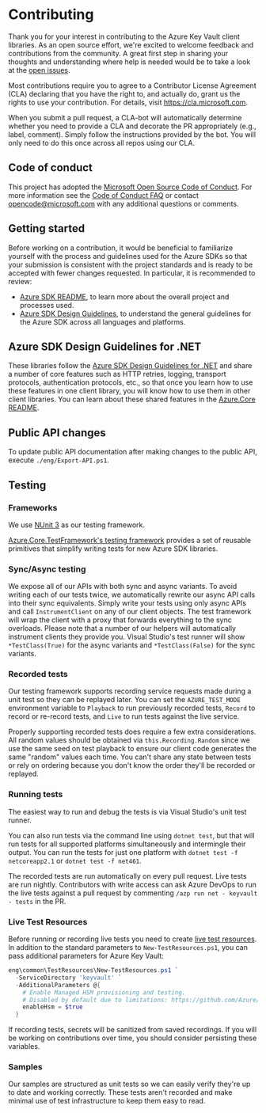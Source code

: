 # Contributing

Thank you for your interest in contributing to the Azure Key Vault client libraries. As an open source effort, we're excited to welcome feedback and contributions from the community. A great first step in sharing your thoughts and understanding where help is needed would be to take a look at the [open issues][open_issues].

Most contributions require you to agree to a Contributor License Agreement (CLA) declaring that you have the right to, and actually do, grant us the rights to use your contribution. For details, visit <https://cla.microsoft.com>.

When you submit a pull request, a CLA-bot will automatically determine whether you need to provide a CLA and decorate the PR appropriately (e.g., label, comment). Simply follow the instructions provided by the bot. You will only need to do this once across all repos using our CLA.

## Code of conduct

This project has adopted the [Microsoft Open Source Code of Conduct][code_of_conduct]. For more information see the [Code of Conduct FAQ][code_of_conduct_faq] or contact [opencode@microsoft.com](mailto:opencode@microsoft.com) with any additional questions or comments.

## Getting started

Before working on a contribution, it would be beneficial to familiarize yourself with the process and guidelines used for the Azure SDKs so that your submission is consistent with the project standards and is ready to be accepted with fewer changes requested. In particular, it is recommended to review:

- [Azure SDK README][sdk_readme], to learn more about the overall project and processes used.
- [Azure SDK Design Guidelines][sdk_design_guidelines], to understand the general guidelines for the Azure SDK across all languages and platforms.

## Azure SDK Design Guidelines for .NET

These libraries follow the [Azure SDK Design Guidelines for .NET][sdk_design_guidelines_dotnet] and share a number of core features such as HTTP retries, logging, transport protocols, authentication protocols, etc., so that once you learn how to use these features in one client library, you will know how to use them in other client libraries. You can learn about these shared features in the [Azure.Core README][sdk_dotnet_code_readme].

## Public API changes

To update public API documentation after making changes to the public API, execute `./eng/Export-API.ps1`.

## Testing

### Frameworks

We use [NUnit 3][nunit] as our testing framework.

[Azure.Core.TestFramework's testing framework][core_tests] provides a set of reusable primitives that simplify writing tests for new Azure SDK libraries.

### Sync/Async testing

We expose all of our APIs with both sync and async variants. To avoid writing each of our tests twice, we automatically rewrite our async API calls into their sync equivalents. Simply write your tests using only async APIs and call `InstrumentClient` on any of our client objects. The test framework will wrap the client with a proxy that forwards everything to the sync overloads. Please note that a number of our helpers will automatically instrument clients they provide you. Visual Studio's test runner will show `*TestClass(True)` for the async variants and `*TestClass(False)` for the sync variants.

### Recorded tests

Our testing framework supports recording service requests made during a unit test so they can be replayed later. You can set the `AZURE_TEST_MODE` environment variable to `Playback` to run previously recorded tests, `Record` to record or re-record tests, and `Live` to run tests against the live service.

Properly supporting recorded tests does require a few extra considerations. All random values should be obtained via `this.Recording.Random` since we use the same seed on test playback to ensure our client code generates the same "random" values each time. You can't share any state between tests or rely on ordering because you don't know the order they'll be recorded or replayed.

### Running tests

The easiest way to run and debug the tests is via Visual Studio's unit test runner.

You can also run tests via the command line using `dotnet test`, but that will run tests for all supported platforms simultaneously and intermingle their output. You can run the tests for just one platform with `dotnet test -f netcoreapp2.1` or `dotnet test -f net461`.

The recorded tests are run automatically on every pull request. Live tests are run nightly. Contributors with write access can ask Azure DevOps to run the live tests against a pull request by commenting `/azp run net - keyvault - tests` in the PR.

### Live Test Resources

Before running or recording live tests you need to create [live test resources][live_tests]. In addition to the standard parameters to `New-TestResources.ps1`, you can pass additional parameters for Azure Key Vault:

```powershell
eng\common\TestResources\New-TestResources.ps1 `
  -ServiceDirectory 'keyvault' `
  -AdditionalParameters @{
    # Enable Managed HSM provisioning and testing.
    # Disabled by default due to limitations: https://github.com/Azure/azure-sdk-for-net/issues/16531
    enableHsm = $true
  }
```

If recording tests, secrets will be sanitized from saved recordings. If you will be working on contributions over time, you should consider persisting these variables.

### Samples

Our samples are structured as unit tests so we can easily verify they're up to date and working correctly. These tests aren't recorded and make minimal use of test infrastructure to keep them easy to read.

[code_of_conduct_faq]: https://opensource.microsoft.com/codeofconduct/faq/
[code_of_conduct]: https://opensource.microsoft.com/codeofconduct/
[core_tests]: https://github.com/Azure/azure-sdk-for-net/tree/master/sdk/core/Azure.Core.TestFramework
[live_tests]: https://github.com/Azure/azure-sdk-for-net/blob/master/eng/common/TestResources/README.md
[nunit]: https://github.com/nunit/docs/wiki
[open_issues]: https://github.com/Azure/azure-sdk-for-net/issues?utf8=%E2%9C%93&q=is%3Aopen+is%3Aissue+label%3AClient+label%3AKeyVault
[sdk_design_guidelines_dotnet]: https://azure.github.io/azure-sdk/dotnet_introduction.html
[sdk_design_guidelines]: https://azure.github.io/azure-sdk/general_introduction.html
[sdk_readme]: https://github.com/Azure/azure-sdk
[sdk_dotnet_code_readme]: https://github.com/Azure/azure-sdk-for-net/blob/master/sdk/core/Azure.Core/README.md